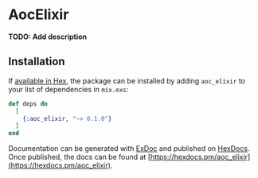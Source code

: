 # AocElixir

**TODO: Add description**

## Installation

If [available in Hex](https://hex.pm/docs/publish), the package can be installed
by adding `aoc_elixir` to your list of dependencies in `mix.exs`:

```elixir
def deps do
  [
    {:aoc_elixir, "~> 0.1.0"}
  ]
end
```

Documentation can be generated with [ExDoc](https://github.com/elixir-lang/ex_doc)
and published on [HexDocs](https://hexdocs.pm). Once published, the docs can
be found at [https://hexdocs.pm/aoc_elixir](https://hexdocs.pm/aoc_elixir).

